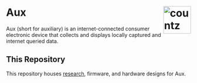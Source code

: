 # Aux <img src="https://www.thomascountz.com/assets/images/polymath.png" alt="countz research logo" width="75" align="right"/>

Aux (short for auxiliary) is an internet-connected consumer electronic device that collects and displays locally captured and internet queried data.

## This Repository
This repository houses [research](research/), firmware, and hardware designs for Aux.
